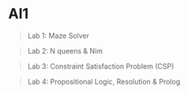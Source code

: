 # AI1

> Lab 1: Maze Solver

> Lab 2: N queens & Nim

> Lab 3: Constraint Satisfaction Problem (CSP)

> Lab 4: Propositional Logic, Resolution & Prolog
